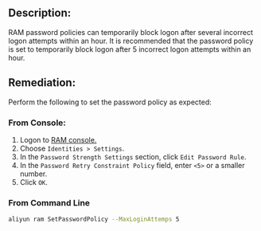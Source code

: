 ## Description:

RAM password policies can temporarily block logon after several incorrect logon attempts within an hour. It is recommended that the password policy is set to temporarily block logon after 5 incorrect logon attempts within an hour.

## Remediation:

Perform the following to set the password policy as expected:

### From Console:

1. Logon to [RAM console.](https://ram.console.aliyun.com/overview)
2. Choose `Identities > Settings`.
3. In the `Password Strength Settings` section, click `Edit Password Rule`.
4. In the `Password Retry Constraint Policy` field, enter `<5>` or a smaller number.
5. Click `OK`.

### From Command Line

```bash
aliyun ram SetPasswordPolicy --MaxLoginAttemps 5
```